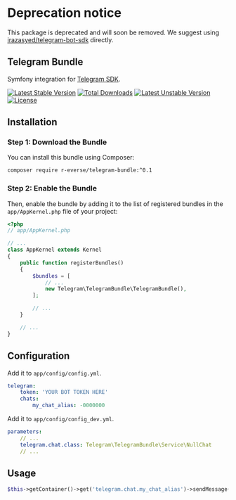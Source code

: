# Deprecation notice

This package is deprecated and will soon be removed. We suggest using [irazasyed/telegram-bot-sdk](https://packagist.org/packages/irazasyed/telegram-bot-sdk) directly.

## Telegram Bundle

Symfony integration for [Telegram SDK](https://telegram-bot-sdk.readme.io/).

[![Latest Stable Version](https://poser.pugx.org/r-everse/telegram-bundle/v)](//packagist.org/packages/r-everse/telegram-bundle)
[![Total Downloads](https://poser.pugx.org/r-everse/telegram-bundle/downloads)](//packagist.org/packages/r-everse/telegram-bundle)
[![Latest Unstable Version](https://poser.pugx.org/r-everse/telegram-bundle/v/unstable)](//packagist.org/packages/r-everse/telegram-bundle)
[![License](https://poser.pugx.org/r-everse/telegram-bundle/license)](//packagist.org/packages/r-everse/telegram-bundle)

## Installation 

### Step 1: Download the Bundle
You can install this bundle using Composer: 

```bash
composer require r-everse/telegram-bundle:^0.1
```

### Step 2: Enable the Bundle

Then, enable the bundle by adding it to the list of registered bundles
in the `app/AppKernel.php` file of your project:

```php
<?php
// app/AppKernel.php

// ...
class AppKernel extends Kernel
{
    public function registerBundles()
    {
        $bundles = [
            // ...
            new Telegram\TelegramBundle\TelegramBundle(),
        ];

        // ...
    }

    // ...
}
```

## Configuration

Add it to ``app/config/config.yml``.

```yaml
telegram:
    token: 'YOUR BOT TOKEN HERE'
    chats: 
        my_chat_alias: -0000000 
```

Add it to ``app/config/config_dev.yml``.

```yaml
parameters:
    // ...
    telegram.chat.class: Telegram\TelegramBundle\Service\NullChat
    // ...
```

## Usage

```php
$this->getContainer()->get('telegram.chat.my_chat_alias')->sendMessage('Hello world!');
```
